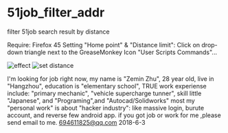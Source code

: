 # 51job_filter_addr

filter 51job search result by distance

Require: Firefox 45
Setting "Home point" & "Distance limit":
  Click on drop-down triangle next to the GreaseMonkey Icon
  "User Scripts Commands"...
  
![effect]("https://github.com/zhuzemin/51job_filter_addr/raw/master/2018-06-03_133329.jpg")
![set distance]("https://github.com/zhuzemin/51job_filter_addr/raw/master/2018-06-03_133131.jpg")

  I'm looking for job right now, 
	my name is "Zemin Zhu", 28 year old, live in "Hangzhou",
	education is "elementary school", TRUE
	work experiense include: "primary mechanic", "vehicle supercharge tunner",
	skill little "Japanese", and "Programing",and "Autocad/Solidworks"
	most my "personal work" is about "hacker industry": 
	like massive login, burute account,
	and reverse few android app.
	if you got job or work for me ,please send email to me.
													694611825@qq.com
															2018-6-3
